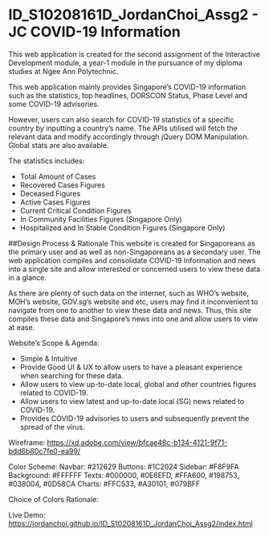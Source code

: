 # ID_S10208161D_JordanChoi_Assg2 - JC COVID-19 Information
This web application is created for the second assignment of the Interactive Development module, a year-1 module in the pursuance of my diploma studies at Ngee Ann Polytechnic.

This web application mainly provides Singapore’s COVID-19 information such as the statistics, top headlines, DORSCON Status, Phase Level and some COVID-19 advisories.

However, users can also search for COVID-19 statistics of a specific country by inputting a country’s name. The APIs utilised will fetch the relevant data and modify accordingly through jQuery DOM Manipulation. Global stats are also available.

The statistics includes:
* Total Amount of Cases
* Recovered Cases Figures
* Deceased Figures
* Active Cases Figures
* Current Critical Condition Figures
* In Community Facilities Figures (Singapore Only)
* Hospitalized and In Stable Condition Figures (Singapore Only)

##Design Process & Rationale
This website is created for Singaporeans as the primary user and as well as non-Singaporeans as a secondary user. The web application compiles and consolidate COVID-19 Information and news into a single site and allow interested or concerned users to view these data in a glance.

As there are plenty of such data on the internet, such as WHO’s website, MOH’s website, GOV.sg’s website and etc, users may find it inconvenient to navigate from one to another to view these data and news. Thus, this site compiles these data and Singapore’s news into one and allow users to view at ease.

Website’s Scope & Agenda:
* Simple & Intuitive
* Provide Good UI & UX to allow users to have a pleasant experience when searching for these data.
* Allow users to view up-to-date local, global and other countries figures related to COVID-19.
* Allow users to view latest and up-to-date local (SG) news related to COVID-19.
* Provides COVID-19 advisories to users and subsequently prevent the spread of the virus.

Wireframe:
https://xd.adobe.com/view/bfcae48c-b134-4121-9f71-bdd6b80c7fe0-ea99/

Color Scheme:
Navbar: #212629
Buttons: #1C2024
Sidebar: #F8F9FA
Background: #FFFFFF
Texts: #000000, #0E6EFD, #FFA600, #198753, #038004, #0D58CA
Charts: #FFC533, #A30101, #079BFF

Choice of Colors Rationale:


Live Demo:
https://jordanchoi.github.io/ID_S10208161D_JordanChoi_Assg2/index.html

